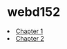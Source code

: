 # webd152
<li><a href="chapter1/index.html">Chapter 1</a></li>
<li><a href="chapter2/pacific/index.html">Chapter 2</a></li>
